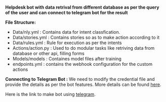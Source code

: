 **Helpdesk bot with data retrival from different database as per the query of the user and can connect to telegram bot for the result**

**File Structure:**


  - Data/nly.yml : Contains data for intent classfication.
  - Data/stories.yml : Contains stories so as to make action according to it
  - Data/rules.yml : Rule for execution as per the intents
  - Actions/action.py : Used to do modular tasks like retriving data from database or other api, filling forms
  - Models/models : Containes model files after training
  - endpoints.yml : contains the webhook configuration for the custom actions
 


**Connecting to Telegram Bot :**
 We need to modify the credential file and provide the details as per the bot features.
 More details can be found [here](https://rasa.com/docs/rasa/connectors/telegram/).

Here is the link to make bot using [telegram](https://core.telegram.org/bots).
